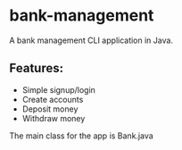 # bank-management
A bank management CLI application in Java.

## Features: 
- Simple signup/login
- Create accounts
- Deposit money
- Withdraw money

The main class for the app is Bank.java
